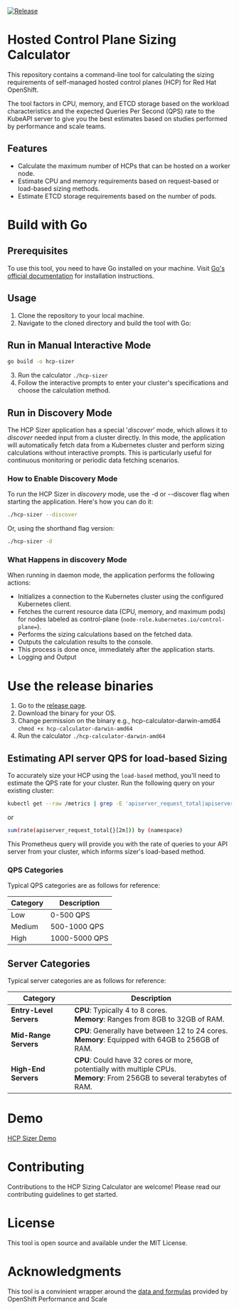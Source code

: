 
[![Release](https://github.com/zanetworker/hcp-sizer/actions/workflows/release_new.yaml/badge.svg)](https://github.com/zanetworker/hcp-sizer/actions/workflows/release_new.yaml)

# Hosted Control Plane Sizing Calculator

This repository contains a command-line tool for calculating the sizing requirements of self-managed hosted control planes (HCP) for Red Hat OpenShift.

The tool factors in CPU, memory, and ETCD storage based on the workload characteristics and the expected Queries Per Second (QPS) rate to the KubeAPI server to give you the best estimates based on studies performed by performance and scale teams.

## Features

- Calculate the maximum number of HCPs that can be hosted on a worker node.
- Estimate CPU and memory requirements based on request-based or load-based sizing methods.
- Estimate ETCD storage requirements based on the number of pods.


# Build with Go 

## Prerequisites

To use this tool, you need to have Go installed on your machine. Visit [Go's official documentation](https://golang.org/doc/install) for installation instructions.

## Usage

1. Clone the repository to your local machine.
2. Navigate to the cloned directory and build the tool with Go:

## Run in Manual Interactive Mode
```sh
go build -o hcp-sizer
```

3. Run the calculator `./hcp-sizer`
4. Follow the interactive prompts to enter your cluster's specifications and choose the calculation method.


## Run in Discovery Mode

The HCP Sizer application has a special '_discover_' mode, which allows it to _discover_ needed input from a cluster directly. In this mode, the application will automatically fetch data from a Kubernetes cluster and perform sizing calculations without interactive prompts. This is particularly useful for continuous monitoring or periodic data fetching scenarios.

### How to Enable Discovery Mode
To run the HCP Sizer in _discovery_ mode, use the -d or --discover flag when starting the application. Here's how you can do it:

```sh 
./hcp-sizer --discover
````

Or, using the shorthand flag version:
    
```sh
./hcp-sizer -d
``` 

### What Happens in discovery Mode

When running in daemon mode, the application performs the following actions:

* Initializes a connection to the Kubernetes cluster using the configured Kubernetes client.
* Fetches the current resource data (CPU, memory, and maximum pods) for nodes labeled as control-plane (`node-role.kubernetes.io/control-plane=`).
* Performs the sizing calculations based on the fetched data.
* Outputs the calculation results to the console.
* This process is done once, immediately after the application starts.
* Logging and Output


# Use the release binaries


1. Go to the [release page](https://github.com/zanetworker/hcp-sizer/releases).
2. Download the binary for your OS.
3. Change permission on the binary e.g., hcp-calculator-darwin-amd64 `chmod +x hcp-calculator-darwin-amd64`
4. Run the calculator `./hcp-calculator-darwin-amd64`



## Estimating API server QPS for load-based Sizing

To accurately size your HCP using the `load-based` method, you'll need to estimate the QPS rate for your cluster. Run the following query on your existing cluster:

```sh
kubectl get --raw /metrics | grep -E 'apiserver_request_total|apiserver_request_duration_seconds_count'
```

or 

```sh
sum(rate(apiserver_request_total{}[2m])) by (namespace)
```
This Prometheus query will provide you with the rate of queries to your API server from your cluster, which informs sizer's load-based method.

### QPS Categories

Typical QPS categories are as follows for reference:

| Category  | Description     |
|-----------|-----------------|
| Low       | 0-500 QPS      |
| Medium    | 500-1000 QPS   |
| High      | 1000-5000 QPS  |

## Server Categories

Typical server categories are as follows for reference:

| **Category**            | **Description**                                                                                                               |
|-------------------------|-------------------------------------------------------------------------------------------------------------------------------|
| **Entry-Level Servers** | **CPU**: Typically 4 to 8 cores.<br/>**Memory**: Ranges from 8GB to 32GB of RAM.                                              |
| **Mid-Range Servers**   | **CPU**: Generally have between 12 to 24 cores.<br/>**Memory**: Equipped with 64GB to 256GB of RAM.                           |
| **High-End Servers**    | **CPU**: Could have 32 cores or more, potentially with multiple CPUs.<br/>**Memory**: From 256GB to several terabytes of RAM. |


# Demo
[HCP Sizer Demo](https://www.youtube.com/watch?v=Da95m8sZgEo)

# Contributing
Contributions to the HCP Sizing Calculator are welcome! Please read our contributing guidelines to get started.

# License
This tool is open source and available under the MIT License.

# Acknowledgments
This tool is a convinient wrapper around the [data and formulas](https://access.redhat.com/documentation/en-us/red_hat_advanced_cluster_management_for_kubernetes/2.9/html/clusters/cluster_mce_overview#hosted-sizing-guidance) provided by OpenShift Performance and Scale 


